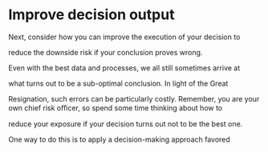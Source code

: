 # Improve decision output

Next, consider how you can improve the execution of your decision to

reduce the downside risk if your conclusion proves wrong.

Even with the best data and processes, we all still sometimes arrive at

what turns out to be a sub-optimal conclusion. In light of the Great

Resignation, such errors can be particularly costly. Remember, you are your own chief risk oﬃcer, so spend some time thinking about how to

reduce your exposure if your decision turns out not to be the best one.

One way to do this is to apply a decision-making approach favored